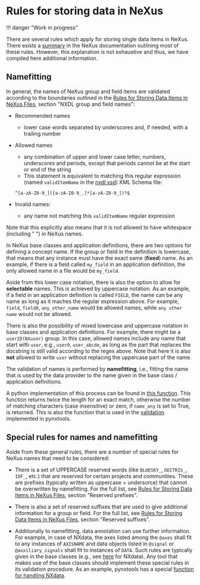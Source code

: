 # Rules for storing data in NeXus

!!! danger "Work in progress"

There are several rules which apply for storing single data items in NeXus. There exists a [summary](https://manual.nexusformat.org/datarules.html) in the NeXus documentation outlining most of these rules. However, this explanation is not exhaustive and thus, we have compiled here additional information.


## Namefitting

In general, the names of NeXus group and field items are validated according to the boundaries outlined in the [Rules for Storing Data Items in NeXus Files](https://manual.nexusformat.org/datarules.html), section "NXDL group and field names":
- Recommended names
  - lower case words separated by underscores and, if needed, with a trailing number

- Allowed names
  - any combination of upper and lower case letter, numbers, underscores and periods, except that periods cannot be at the start or end of the string
  - This statement is equivalent to matching  this regular expression (named `validItemName` in the [nxdl.xsd](https://github.com/nexusformat/definitions/blob/main/nxdl.xsd)) XML Schema file:
  ```
  ^[a-zA-Z0-9_]([a-zA-Z0-9_.]*[a-zA-Z0-9_])?$
  ```
- Invalid names:
  - any name not matching this `validItemName` regular expression

Note that this explicitly also means that it is not allowed to have whitespace (including " ") in NeXus names.

In NeXus base classes and application definitions, there are two options for defining a concept name. If the group or field in the definition is lowercase, that means that any instance must have the exact same (**fixed**) name. As an example, if there is a field called `my_field` in an application definition, the only allowed name in a file would be `my_field`.

Aside from this lower case notation, there is also the option to allow for **selectable** names. This is achieved by uppercase notation. As an example, if a field in an application definition is called `FIELD`, the name can be any name as long as it maches the regular expression above. For example, `field`, `field0`, `any_other_name` would be allowed names, while `any other name` would not be allowed.

There is also the possibility of mixed lowercase and uppercase notation in base classes and application definitions. For example, there might be a `userID(NXuser)` group. In this case, allowed names include any name that start with `user`, e.g., `user0`, `user_abcde`, as long as the part that replaces the docstring is still valid according to the regex above. Note that here it is also **not** allowed to write `user` without replacing the uppercase part of the name.

The validation of names is performed by **namefitting**, i.e., fitting the name that is used by the data provider to the name given in the base class / application definitions.

A python implementation of this process can be found in [this function](https://github.com/FAIRmat-NFDI/nexus_definitions/blob/34aed4a74b8d2a682eb0b9292055dc00e5e0220e/dev_tools/utils/nxdl_utils.py#L112). This function returns twice the length for an exact match, otherwise the number of matching characters (case insensitive) or zero, if `name_any` is set to True, is returned. This is also the function that is used in the [validation](https://github.com/FAIRmat-NFDI/pynxtools/blob/master/src/pynxtools/dataconverter/validation.py) implemented in pynxtools.

## Special rules for names and namefitting

Aside from these general rules, there are a number of special rules for NeXus names that need to be considered:

- There is a set of UPPERCASE reserved words (like `BLUESKY_`, `DECTRIS_`, `IDF_`, etc.) that are reserved for certain projects and communities. These are prefixes (typically written as uppercase + undersorce) that cannot be overwritten by namefitting. For the full list, see [Rules for Storing Data Items in NeXus Files](https://manual.nexusformat.org/datarules.html), section "Reserved prefixes".

- There is also a set of reserved suffixes that are used to give additional information for a group or field. For the full list, see [Rules for Storing Data Items in NeXus Files](https://manual.nexusformat.org/datarules.html), section "Reserved suffixes".

- Additionally to namefitting, data annotation can use further information. For example, in case of NXdata, the axes listed among the `@axes` shall fit to any instances of `AXISNAME` and data objects listed in `@signal` or `@auxiliary_signals` shall fit to instances of `DATA`. Such rules are typically given in the base classes (e.g., see [here](https://manual.nexusformat.org/classes/base_classes/NXdata.html#index-0) for NXdata). Any tool that makes use of the base classes should implement these special rules in its validation procedure. As an example, pynxtools has a special [function for handling NXdata](https://github.com/FAIRmat-NFDI/pynxtools/blob/474fe823112b8ee1e7b42ac80bb7408fdde22bd5/src/pynxtools/dataconverter/validation.py#L220).